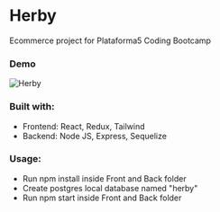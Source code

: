 # Herby

Ecommerce project for Plataforma5 Coding Bootcamp

### Demo

![Herby](herby.gif)

### Built with:

- Frontend: React, Redux, Tailwind
- Backend: Node JS, Express, Sequelize


### Usage:

- Run npm install inside Front and Back folder
- Create postgres local database named "herby"
- Run npm start inside Front and Back folder
